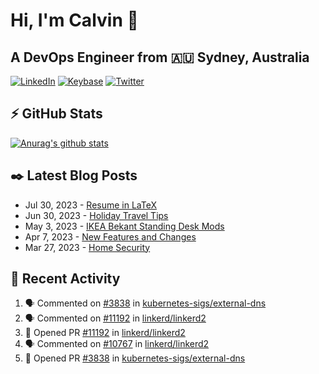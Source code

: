 # Hi, I'm Calvin 🍭
## A DevOps Engineer from 🇦🇺 Sydney, Australia</h3>

[![LinkedIn](https://img.shields.io/badge/-c–bui-0077B5?style=flat-square&labelColor=0077B5&logo=LinkedIn&logoColor=white)](https://www.linkedin.com/in/c-bui/)
[![Keybase](https://img.shields.io/badge/-calvinbui-ff6f21?style=flat-square&labelColor=ff6f21&logo=Keybase&logoColor=white)](https://keybase.io/calvinbui)
[![Twitter](https://img.shields.io/badge/-ASAPCalvin-1DA1F2?style=flat-square&labelColor=1DA1F2&logo=Twitter&logoColor=white)](https://twitter.com/ASAPCalvin)

<!-- https://github.com/rishavanand/github-profilinator -->
## ⚡ GitHub Stats
[![Anurag's github stats](https://github-readme-stats.vercel.app/api?username=calvinbui&count_private=true&hide_title=true)](https://github.com/anuraghazra/github-readme-stats)

<!-- https://github.com/gautamkrishnar/blog-post-workflow -->
## ✒️ Latest Blog Posts

<!-- BLOG-POST-LIST:START -->
- Jul 30, 2023 - [Resume in LaTeX](https://calvin.me/resume-in-latex)
- Jun 30, 2023 - [Holiday Travel Tips](https://calvin.me/holiday-travel-tips)
- May 3, 2023 - [IKEA Bekant Standing Desk Mods](https://calvin.me/ikea-bekant-megadesk)
- Apr 7, 2023 - [New Features and Changes](https://calvin.me/new-features-and-changes)
- Mar 27, 2023 - [Home Security](https://calvin.me/home-security)

<!-- BLOG-POST-LIST:END -->

## 🏃‍ Recent Activity

<!--START_SECTION:activity-->
1. 🗣 Commented on [#3838](https://github.com/kubernetes-sigs/external-dns/pull/3838#issuecomment-1662149922) in [kubernetes-sigs/external-dns](https://github.com/kubernetes-sigs/external-dns)
2. 🗣 Commented on [#11192](https://github.com/linkerd/linkerd2/pull/11192#issuecomment-1661367400) in [linkerd/linkerd2](https://github.com/linkerd/linkerd2)
3. 💪 Opened PR [#11192](https://github.com/linkerd/linkerd2/pull/11192) in [linkerd/linkerd2](https://github.com/linkerd/linkerd2)
4. 🗣 Commented on [#10767](https://github.com/linkerd/linkerd2/issues/10767#issuecomment-1661332895) in [linkerd/linkerd2](https://github.com/linkerd/linkerd2)
5. 💪 Opened PR [#3838](https://github.com/kubernetes-sigs/external-dns/pull/3838) in [kubernetes-sigs/external-dns](https://github.com/kubernetes-sigs/external-dns)
<!--END_SECTION:activity-->
